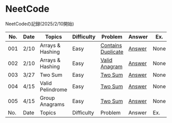# NeetCode

NeetCodeの記録(2025/2/10開始)


| No. | Date | Topics | Difficulty | Problem | Answer | Ex. |
| --- | ---- | --- | ------- | ------ | ------ | ------ |
| 001 | 2/10 | Arrays & Hashing | Easy | [Contains Duplicate](https://neetcode.io/problems/duplicate-integer) | [Answer](https://github.com/Riochin/NeetCode/001.contains-duplicate.java) | None |
| 002 | 2/10 | Arrays & Hashing | Easy | [Valid Anagram](https://neetcode.io/problems/is-anagram) | [Answer](https://github.com/Riochin/NeetCode/002.valid-anagram.java) | None |
| 003 | 3/27 | Two Sum | Easy | [Two Sum](https://neetcode.io/problems/two-integer-sum) | [Answer](https://github.com/Riochin/NeetCode/003.two-sum.cpp) | None |
| 004 | 4/15 | Valid Pelindrome | Easy | [Two Sum](https://neetcode.io/problems/alid-pelindrome) | [Answer](https://github.com/Riochin/NeetCode/004.valid-pelindrome.cpp) | None |
| 005 | 4/15 | Group Anagrams | Easy | [Two Sum](https://neetcode.io/problems/group-anagrams) | [Answer](https://github.com/Riochin/NeetCode/005.group-anagrams.cpp) | None |
| No. | Date | Topics | Difficulty | Problem | Answer | Ex. |
